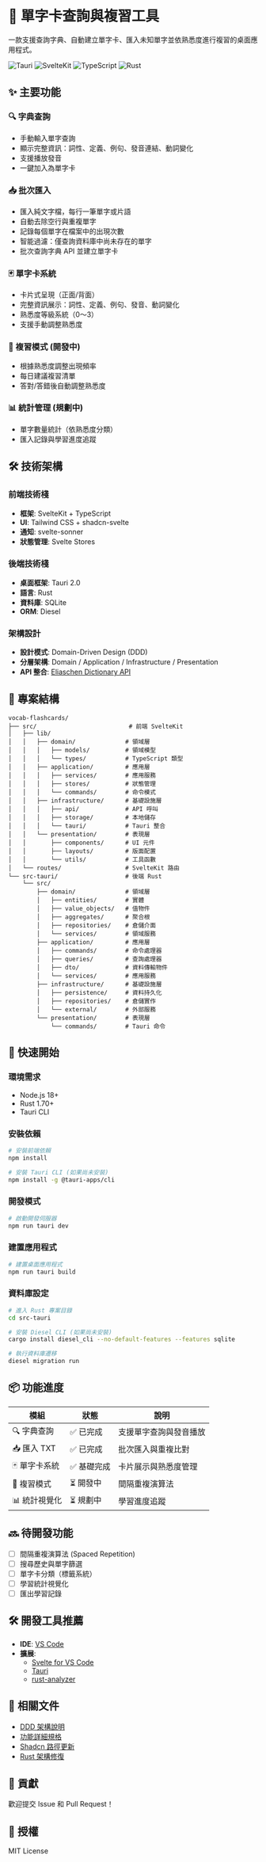 # 📘 單字卡查詢與複習工具

一款支援查詢字典、自動建立單字卡、匯入未知單字並依熟悉度進行複習的桌面應用程式。

![Tauri](https://img.shields.io/badge/Tauri-2.0-blue?logo=tauri)
![SvelteKit](https://img.shields.io/badge/SvelteKit-orange?logo=svelte)
![TypeScript](https://img.shields.io/badge/TypeScript-blue?logo=typescript)
![Rust](https://img.shields.io/badge/Rust-black?logo=rust)

## ✨ 主要功能

### 🔍 字典查詢
- 手動輸入單字查詢
- 顯示完整資訊：詞性、定義、例句、發音連結、動詞變化
- 支援播放發音
- 一鍵加入為單字卡

### 📥 批次匯入
- 匯入純文字檔，每行一筆單字或片語
- 自動去除空行與重複單字
- 記錄每個單字在檔案中的出現次數
- 智能過濾：僅查詢資料庫中尚未存在的單字
- 批次查詢字典 API 並建立單字卡

### 🃏 單字卡系統
- 卡片式呈現（正面/背面）
- 完整資訊展示：詞性、定義、例句、發音、動詞變化
- 熟悉度等級系統（0～3）
- 支援手動調整熟悉度

### 🔁 複習模式 (開發中)
- 根據熟悉度調整出現頻率
- 每日建議複習清單
- 答對/答錯後自動調整熟悉度

### 📊 統計管理 (規劃中)
- 單字數量統計（依熟悉度分類）
- 匯入記錄與學習進度追蹤

## 🛠️ 技術架構

### 前端技術棧
- **框架**: SvelteKit + TypeScript
- **UI**: Tailwind CSS + shadcn-svelte
- **通知**: svelte-sonner
- **狀態管理**: Svelte Stores

### 後端技術棧
- **桌面框架**: Tauri 2.0
- **語言**: Rust
- **資料庫**: SQLite
- **ORM**: Diesel

### 架構設計
- **設計模式**: Domain-Driven Design (DDD)
- **分層架構**: Domain / Application / Infrastructure / Presentation
- **API 整合**: [Eliaschen Dictionary API](https://dictionary-api.eliaschen.dev/)

## 📁 專案結構

```
vocab-flashcards/
├── src/                          # 前端 SvelteKit
│   ├── lib/
│   │   ├── domain/              # 領域層
│   │   │   ├── models/          # 領域模型
│   │   │   └── types/           # TypeScript 類型
│   │   ├── application/         # 應用層
│   │   │   ├── services/        # 應用服務
│   │   │   ├── stores/          # 狀態管理
│   │   │   └── commands/        # 命令模式
│   │   ├── infrastructure/      # 基礎設施層
│   │   │   ├── api/             # API 呼叫
│   │   │   ├── storage/         # 本地儲存
│   │   │   └── tauri/           # Tauri 整合
│   │   └── presentation/        # 表現層
│   │       ├── components/      # UI 元件
│   │       ├── layouts/         # 版面配置
│   │       └── utils/           # 工具函數
│   └── routes/                  # SvelteKit 路由
└── src-tauri/                   # 後端 Rust
    └── src/
        ├── domain/              # 領域層
        │   ├── entities/        # 實體
        │   ├── value_objects/   # 值物件
        │   ├── aggregates/      # 聚合根
        │   ├── repositories/    # 倉儲介面
        │   └── services/        # 領域服務
        ├── application/         # 應用層
        │   ├── commands/        # 命令處理器
        │   ├── queries/         # 查詢處理器
        │   ├── dto/             # 資料傳輸物件
        │   └── services/        # 應用服務
        ├── infrastructure/      # 基礎設施層
        │   ├── persistence/     # 資料持久化
        │   ├── repositories/    # 倉儲實作
        │   └── external/        # 外部服務
        └── presentation/        # 表現層
            └── commands/        # Tauri 命令
```

## 🚀 快速開始

### 環境需求
- Node.js 18+
- Rust 1.70+
- Tauri CLI

### 安裝依賴
```bash
# 安裝前端依賴
npm install

# 安裝 Tauri CLI (如果尚未安裝)
npm install -g @tauri-apps/cli
```

### 開發模式
```bash
# 啟動開發伺服器
npm run tauri dev
```

### 建置應用程式
```bash
# 建置桌面應用程式
npm run tauri build
```

### 資料庫設定
```bash
# 進入 Rust 專案目錄
cd src-tauri

# 安裝 Diesel CLI (如果尚未安裝)
cargo install diesel_cli --no-default-features --features sqlite

# 執行資料庫遷移
diesel migration run
```

## 📦 功能進度

| 模組 | 狀態 | 說明 |
|------|------|------|
| 🔍 字典查詢 | ✅ 已完成 | 支援單字查詢與發音播放 |
| 📥 匯入 TXT | ✅ 已完成 | 批次匯入與重複比對 |
| 🃏 單字卡系統 | ✅ 基礎完成 | 卡片展示與熟悉度管理 |
| 🔁 複習模式 | ⏳ 開發中 | 間隔重複演算法 |
| 📊 統計視覺化 | ⏳ 規劃中 | 學習進度追蹤 |

## 🔜 待開發功能

- [ ] 間隔重複演算法 (Spaced Repetition)
- [ ] 搜尋歷史與單字篩選
- [ ] 單字卡分類（標籤系統）
- [ ] 學習統計視覺化
- [ ] 匯出學習記錄

## 🛠️ 開發工具推薦

- **IDE**: [VS Code](https://code.visualstudio.com/)
- **擴展**:
  - [Svelte for VS Code](https://marketplace.visualstudio.com/items?itemName=svelte.svelte-vscode)
  - [Tauri](https://marketplace.visualstudio.com/items?itemName=tauri-apps.tauri-vscode)
  - [rust-analyzer](https://marketplace.visualstudio.com/items?itemName=rust-lang.rust-analyzer)

## 📄 相關文件

- [DDD 架構說明](./DDD_ARCHITECTURE.md)
- [功能詳細規格](./feature.md)
- [Shadcn 路徑更新](./SHADCN_PATH_UPDATES.md)
- [Rust 架構修復](./RUST_DDD_FIXES.md)

## 🤝 貢獻

歡迎提交 Issue 和 Pull Request！

## 📝 授權

MIT License
